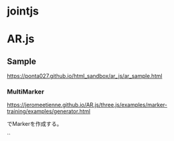 # jointjs

# AR.js

## Sample 

https://ponta027.github.io/html_sandbox/ar_js/ar_sample.html

### MultiMarker


https://jeromeetienne.github.io/AR.js/three.js/examples/marker-training/examples/generator.html

でMarkerを作成する。

``
    <a-scene embedded arjs>
      <a-marker preset="hiro">
          <a-box position='0 0.5 0' material='color: yellow;'></a-box>
      </a-marker>
      <a-entity camera></a-entity>
  <a-marker type='pattern' url='./marker/pattern-marker.patt'>
    <a-sphere scale=".25 .25 .25" position="0 .5 0" color="#f00">
      <a-animation attribute="position" to="0 1 0" direction="alternate" dur="2000" repeat="indefinite">
      </a-animation>
    </a-sphere>
  </a-marker>
</a-scene>
```
